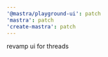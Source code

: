 ```yaml
---
'@mastra/playground-ui': patch
'mastra': patch
'create-mastra': patch
---
```


revamp ui for threads
